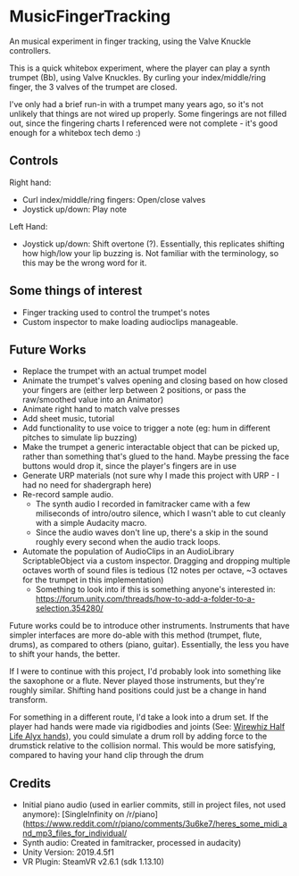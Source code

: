 # MusicFingerTracking
An musical experiment in finger tracking, using the Valve Knuckle controllers.

This is a quick whitebox experiment, where the player can play a synth trumpet (Bb), using Valve Knuckles. By curling your index/middle/ring finger, the 3 valves of the trumpet are closed.

I've only had a brief run-in with a trumpet many years ago, so it's not unlikely that things are not wired up properly. Some fingerings are not filled out, since the fingering charts I referenced were not complete - it's good enough for a whitebox tech demo :) 

## Controls

Right hand:
* Curl index/middle/ring fingers: Open/close valves
* Joystick up/down: Play note

Left Hand:
* Joystick up/down: Shift overtone (?). Essentially, this replicates shifting how high/low your lip buzzing is. Not familiar with the terminology, so this may be the wrong word for it.

## Some things of interest

* Finger tracking used to control the trumpet's notes
* Custom inspector to make loading audioclips manageable. 

## Future Works

* Replace the trumpet with an actual trumpet model
* Animate the trumpet's valves opening and closing based on how closed your fingers are (either lerp between 2 positions, or pass the raw/smoothed value into an Animator)
* Animate right hand to match valve presses
* Add sheet music, tutorial
* Add functionality to use voice to trigger a note (eg: hum in different pitches to simulate lip buzzing)
* Make the trumpet a generic interactable object that can be picked up, rather than something that's glued to the hand. Maybe pressing the face buttons would drop it, since the player's fingers are in use
* Generate URP materials (not sure why I made this project with URP - I had no need for shadergraph here)
* Re-record sample audio. 
  * The synth audio I recorded in famitracker came with a few miliseconds of intro/outro silence, which I wasn't able to cut cleanly with a simple Audacity macro. 
  * Since the audio waves don't line up, there's a skip in the sound roughly every second when the audio track loops.
* Automate the population of AudioClips in an AudioLibrary ScriptableObject via a custom inspector. Dragging and dropping multiple octaves worth of sound files is tedious (12 notes per octave, ~3 octaves for the trumpet in this implementation)
  * Something to look into if this is something anyone's interested in: https://forum.unity.com/threads/how-to-add-a-folder-to-a-selection.354280/
  
Future works could be to introduce other instruments. Instruments that have simpler interfaces are more do-able with this method (trumpet, flute, drums), as compared to others (piano, guitar). Essentially, the less you have to shift your hands, the better.

If I were to continue with this project, I'd probably look into something like the saxophone or a flute. Never played those instruments, but they're roughly similar. Shifting hand positions could just be a change in hand transform. 

For something in a different route, I'd take a look into a drum set. If the player had hands were made via rigidbodies and joints (See: [Wirewhiz Half Life Alyx hands](https://wirewhiz.com/making-half-life-alyx-physics-hands-in-unity/)), you could simulate a drum roll by adding force to the drumstick relative to the collision normal. This would be more satisfying, compared to having your hand clip through the drum 

## Credits

* Initial piano audio (used in earlier commits, still in project files, not used anymore): [SingleInfinity on /r/piano](https://www.reddit.com/r/piano/comments/3u6ke7/heres_some_midi_and_mp3_files_for_individual/
* Synth audio: Created in famitracker, processed in audacity)
* Unity Version: 2019.4.5f1
* VR Plugin: SteamVR v2.6.1 (sdk 1.13.10)
